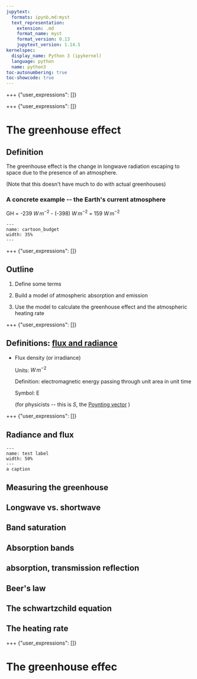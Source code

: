 ```yaml
---
jupytext:
  formats: ipynb,md:myst
  text_representation:
    extension: .md
    format_name: myst
    format_version: 0.13
    jupytext_version: 1.14.5
kernelspec:
  display_name: Python 3 (ipykernel)
  language: python
  name: python3
toc-autonumbering: true
toc-showcode: true
---
```


+++ {"user_expressions": []}



+++ {"user_expressions": []}

# The greenhouse effect

## Definition

The greenhouse effect is the change in longwave radiation escaping to space due to the presence of an atmosphere.

(Note that this doesn't have much to do with actual greenhouses)

### A concrete example -- the Earth's current atmosphere

GH = -239 $W\,m^{-2}$ - (-398) $W\,m^{-2}$  = 159 $W\,m^{-2}$


```{figure} figures/cartoon_budget.png
---
name: cartoon_budget
width: 35%
---

```

+++ {"user_expressions": []}

## Outline

1. Define some terms

1. Build a model of atmospheric absorption and emission

1. Use the model to calculate the greenhouse effect and the atmospheric heating rate

+++ {"user_expressions": []}

## Definitions: [flux and radiance](https://en.wikipedia.org/wiki/Radiometry)

* Flux density (or irradiance)

  Units: $W\,m^{-2}$
  
  Definition: electromagnetic energy passing through unit area in unit time
  
  Symbol: E
  
  (for physicists -- this is $S$, the [Poynting vector](https://en.wikipedia.org/wiki/Poynting_vector) )

+++ {"user_expressions": []}

## Radiance and flux

```{figure} figures/cartoon_budget.png
---
name: test label
width: 50%
---
a caption
```

## Measuring the greenhouse


## Longwave vs. shortwave


## Band saturation


##  Absorption bands


## absorption, transmission reflection


## Beer's law


## The schwartzchild equation



## The heating rate

+++ {"user_expressions": []}

# The greenhouse effec
